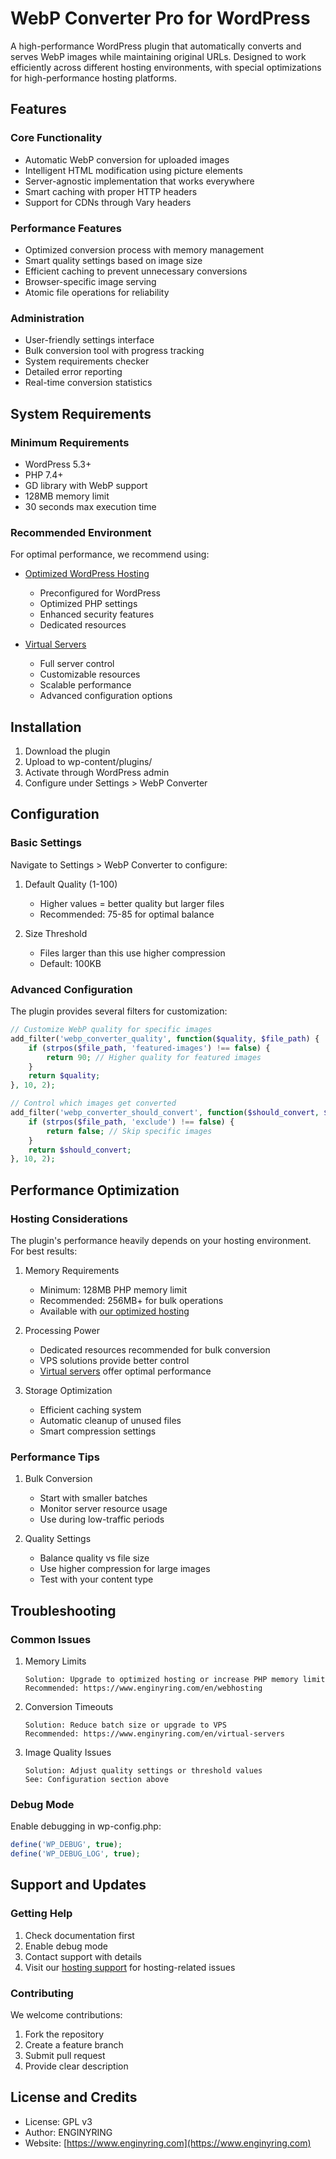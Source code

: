 # WebP Converter Pro for WordPress

A high-performance WordPress plugin that automatically converts and serves WebP images while maintaining original URLs. Designed to work efficiently across different hosting environments, with special optimizations for high-performance hosting platforms.

## Features

### Core Functionality
- Automatic WebP conversion for uploaded images
- Intelligent HTML modification using picture elements
- Server-agnostic implementation that works everywhere
- Smart caching with proper HTTP headers
- Support for CDNs through Vary headers

### Performance Features
- Optimized conversion process with memory management
- Smart quality settings based on image size
- Efficient caching to prevent unnecessary conversions
- Browser-specific image serving
- Atomic file operations for reliability

### Administration
- User-friendly settings interface
- Bulk conversion tool with progress tracking
- System requirements checker
- Detailed error reporting
- Real-time conversion statistics

## System Requirements

### Minimum Requirements
- WordPress 5.3+
- PHP 7.4+
- GD library with WebP support
- 128MB memory limit
- 30 seconds max execution time

### Recommended Environment
For optimal performance, we recommend using:
- [Optimized WordPress Hosting](https://www.enginyring.com/en/webhosting)
  - Preconfigured for WordPress
  - Optimized PHP settings
  - Enhanced security features
  - Dedicated resources

- [Virtual Servers](https://www.enginyring.com/en/virtual-servers)
  - Full server control
  - Customizable resources
  - Scalable performance
  - Advanced configuration options

## Installation

1. Download the plugin
2. Upload to wp-content/plugins/
3. Activate through WordPress admin
4. Configure under Settings > WebP Converter

## Configuration

### Basic Settings
Navigate to Settings > WebP Converter to configure:

1. Default Quality (1-100)
   - Higher values = better quality but larger files
   - Recommended: 75-85 for optimal balance

2. Size Threshold
   - Files larger than this use higher compression
   - Default: 100KB

### Advanced Configuration

The plugin provides several filters for customization:

```php
// Customize WebP quality for specific images
add_filter('webp_converter_quality', function($quality, $file_path) {
    if (strpos($file_path, 'featured-images') !== false) {
        return 90; // Higher quality for featured images
    }
    return $quality;
}, 10, 2);

// Control which images get converted
add_filter('webp_converter_should_convert', function($should_convert, $file_path) {
    if (strpos($file_path, 'exclude') !== false) {
        return false; // Skip specific images
    }
    return $should_convert;
}, 10, 2);
```

## Performance Optimization

### Hosting Considerations

The plugin's performance heavily depends on your hosting environment. For best results:

1. Memory Requirements
   - Minimum: 128MB PHP memory limit
   - Recommended: 256MB+ for bulk operations
   - Available with [our optimized hosting](https://www.enginyring.com/en/webhosting)

2. Processing Power
   - Dedicated resources recommended for bulk conversion
   - VPS solutions provide better control
   - [Virtual servers](https://www.enginyring.com/en/virtual-servers) offer optimal performance

3. Storage Optimization
   - Efficient caching system
   - Automatic cleanup of unused files
   - Smart compression settings

### Performance Tips

1. Bulk Conversion
   - Start with smaller batches
   - Monitor server resource usage
   - Use during low-traffic periods

2. Quality Settings
   - Balance quality vs file size
   - Use higher compression for large images
   - Test with your content type

## Troubleshooting

### Common Issues

1. Memory Limits
   ```
   Solution: Upgrade to optimized hosting or increase PHP memory limit
   Recommended: https://www.enginyring.com/en/webhosting
   ```

2. Conversion Timeouts
   ```
   Solution: Reduce batch size or upgrade to VPS
   Recommended: https://www.enginyring.com/en/virtual-servers
   ```

3. Image Quality Issues
   ```
   Solution: Adjust quality settings or threshold values
   See: Configuration section above
   ```

### Debug Mode

Enable debugging in wp-config.php:
```php
define('WP_DEBUG', true);
define('WP_DEBUG_LOG', true);
```

## Support and Updates

### Getting Help
1. Check documentation first
2. Enable debug mode
3. Contact support with details
4. Visit our [hosting support](https://www.enginyring.com/en/webhosting) for hosting-related issues

### Contributing
We welcome contributions:
1. Fork the repository
2. Create a feature branch
3. Submit pull request
4. Provide clear description

## License and Credits

- License: GPL v3
- Author: ENGINYRING
- Website: [https://www.enginyring.com](https://www.enginyring.com)
